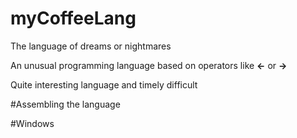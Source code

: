 # myCoffeeLang
The language of dreams or nightmares

An unusual programming language based on operators like <strong><-</strong> or <strong>-></strong>

Quite interesting language and timely difficult
  
#Assembling the language

#Windows
  
